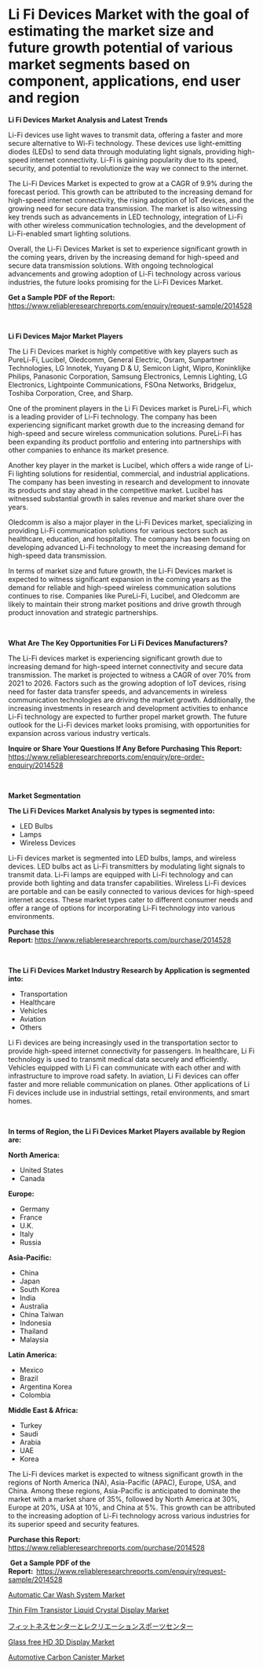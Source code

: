 <p><h1>Li Fi Devices Market with the goal of estimating the market size and future growth potential of various market segments based on component, applications, end user and region</h1></p><p><strong>Li Fi Devices Market Analysis and Latest Trends</strong></p>
<p><p>Li-Fi devices use light waves to transmit data, offering a faster and more secure alternative to Wi-Fi technology. These devices use light-emitting diodes (LEDs) to send data through modulating light signals, providing high-speed internet connectivity. Li-Fi is gaining popularity due to its speed, security, and potential to revolutionize the way we connect to the internet.</p><p>The Li-Fi Devices Market is expected to grow at a CAGR of 9.9% during the forecast period. This growth can be attributed to the increasing demand for high-speed internet connectivity, the rising adoption of IoT devices, and the growing need for secure data transmission. The market is also witnessing key trends such as advancements in LED technology, integration of Li-Fi with other wireless communication technologies, and the development of Li-Fi-enabled smart lighting solutions.</p><p>Overall, the Li-Fi Devices Market is set to experience significant growth in the coming years, driven by the increasing demand for high-speed and secure data transmission solutions. With ongoing technological advancements and growing adoption of Li-Fi technology across various industries, the future looks promising for the Li-Fi Devices Market.</p></p>
<p><strong>Get a Sample PDF of the Report:&nbsp;</strong> <a href="https://www.reliableresearchreports.com/enquiry/request-sample/2014528">https://www.reliableresearchreports.com/enquiry/request-sample/2014528</a></p>
<p>&nbsp;</p>
<p><strong>Li Fi Devices Major Market Players</strong></p>
<p><p>The Li Fi Devices market is highly competitive with key players such as PureLi-Fi, Lucibel, Oledcomm, General Electric, Osram, Sunpartner Technologies, LG Innotek, Yuyang D & U, Semicon Light, Wipro, Koninklijke Philips, Panasonic Corporation, Samsung Electronics, Lemnis Lighting, LG Electronics, Lightpointe Communications, FSOna Networks, Bridgelux, Toshiba Corporation, Cree, and Sharp.</p><p>One of the prominent players in the Li Fi Devices market is PureLi-Fi, which is a leading provider of Li-Fi technology. The company has been experiencing significant market growth due to the increasing demand for high-speed and secure wireless communication solutions. PureLi-Fi has been expanding its product portfolio and entering into partnerships with other companies to enhance its market presence.</p><p>Another key player in the market is Lucibel, which offers a wide range of Li-Fi lighting solutions for residential, commercial, and industrial applications. The company has been investing in research and development to innovate its products and stay ahead in the competitive market. Lucibel has witnessed substantial growth in sales revenue and market share over the years.</p><p>Oledcomm is also a major player in the Li-Fi Devices market, specializing in providing Li-Fi communication solutions for various sectors such as healthcare, education, and hospitality. The company has been focusing on developing advanced Li-Fi technology to meet the increasing demand for high-speed data transmission.</p><p>In terms of market size and future growth, the Li-Fi Devices market is expected to witness significant expansion in the coming years as the demand for reliable and high-speed wireless communication solutions continues to rise. Companies like PureLi-Fi, Lucibel, and Oledcomm are likely to maintain their strong market positions and drive growth through product innovation and strategic partnerships.</p></p>
<p>&nbsp;</p>
<p><strong>What Are The Key Opportunities For Li Fi Devices Manufacturers?</strong></p>
<p><p>The Li-Fi devices market is experiencing significant growth due to increasing demand for high-speed internet connectivity and secure data transmission. The market is projected to witness a CAGR of over 70% from 2021 to 2026. Factors such as the growing adoption of IoT devices, rising need for faster data transfer speeds, and advancements in wireless communication technologies are driving the market growth. Additionally, the increasing investments in research and development activities to enhance Li-Fi technology are expected to further propel market growth. The future outlook for the Li-Fi devices market looks promising, with opportunities for expansion across various industry verticals.</p></p>
<p><strong>Inquire or Share Your Questions If Any Before Purchasing This Report:</strong> <a href="https://www.reliableresearchreports.com/enquiry/pre-order-enquiry/2014528">https://www.reliableresearchreports.com/enquiry/pre-order-enquiry/2014528</a></p>
<p>&nbsp;</p>
<p><strong>Market Segmentation</strong></p>
<p><strong>The Li Fi Devices Market Analysis by types is segmented into:</strong></p>
<p><ul><li>LED Bulbs</li><li>Lamps</li><li>Wireless Devices</li></ul></p>
<p><p>Li-Fi devices market is segmented into LED bulbs, lamps, and wireless devices. LED bulbs act as Li-Fi transmitters by modulating light signals to transmit data. Li-Fi lamps are equipped with Li-Fi technology and can provide both lighting and data transfer capabilities. Wireless Li-Fi devices are portable and can be easily connected to various devices for high-speed internet access. These market types cater to different consumer needs and offer a range of options for incorporating Li-Fi technology into various environments.</p></p>
<p><strong>Purchase this Report:&nbsp;</strong><a href="https://www.reliableresearchreports.com/purchase/2014528">https://www.reliableresearchreports.com/purchase/2014528</a></p>
<p>&nbsp;</p>
<p><strong>The Li Fi Devices Market Industry Research by Application is segmented into:</strong></p>
<p><ul><li>Transportation</li><li>Healthcare</li><li>Vehicles</li><li>Aviation</li><li>Others</li></ul></p>
<p><p>Li Fi devices are being increasingly used in the transportation sector to provide high-speed internet connectivity for passengers. In healthcare, Li Fi technology is used to transmit medical data securely and efficiently. Vehicles equipped with Li Fi can communicate with each other and with infrastructure to improve road safety. In aviation, Li Fi devices can offer faster and more reliable communication on planes. Other applications of Li Fi devices include use in industrial settings, retail environments, and smart homes.</p></p>
<p>&nbsp;</p>
<p><strong>In terms of Region, the Li Fi Devices Market Players available by Region are:</strong></p>
<p>
    <p> <strong> North America: </strong>
        <ul>
            <li>United States</li>
            <li>Canada</li>
        </ul>
        </p> 
    <p> <strong> Europe: </strong>
        <ul>
            <li>Germany</li>
            <li>France</li>
            <li>U.K.</li>
            <li>Italy</li>
            <li>Russia</li>
        </ul>
        </p> 
    <p> <strong> Asia-Pacific: </strong>
        <ul>
            <li>China</li>
            <li>Japan</li>
            <li>South Korea</li>
            <li>India</li>
            <li>Australia</li>
            <li>China Taiwan</li>
            <li>Indonesia</li>
            <li>Thailand</li>
            <li>Malaysia</li>
        </ul>
        </p> 
    <p> <strong> Latin America: </strong>
        <ul>
            <li>Mexico</li>
            <li>Brazil</li>
            <li>Argentina Korea</li>
            <li>Colombia</li>
        </ul>
        </p> 
    <p> <strong> Middle East & Africa: </strong>
        <ul>
            <li>Turkey</li>
            <li>Saudi</li>
            <li>Arabia</li>
            <li>UAE</li>
            <li>Korea</li>
        </ul>
    </p>
    </p>
<p><p>The Li-Fi devices market is expected to witness significant growth in the regions of North America (NA), Asia-Pacific (APAC), Europe, USA, and China. Among these regions, Asia-Pacific is anticipated to dominate the market with a market share of 35%, followed by North America at 30%, Europe at 20%, USA at 10%, and China at 5%. This growth can be attributed to the increasing adoption of Li-Fi technology across various industries for its superior speed and security features.</p></p>
<p><strong>Purchase this Report: </strong><a href="https://www.reliableresearchreports.com/purchase/2014528">https://www.reliableresearchreports.com/purchase/2014528</a></p>
<p>&nbsp;<strong>Get a Sample PDF of the Report:&nbsp;&nbsp;</strong><a href="https://www.reliableresearchreports.com/enquiry/request-sample/2014528">https://www.reliableresearchreports.com/enquiry/request-sample/2014528</a></p>
<p><strong></strong></p>
<p><p><a href="https://issuu.com/reportprime-2/docs/automatic-car-wash-system-market-size-2030.pptx">Automatic Car Wash System Market</a></p><p><a href="https://github.com/dimitrishawkinswaynenp91rgz/Market-Research-Report-List-2/blob/main/thin-film-transistor-liquid-crystal-display-market.md">Thin Film Transistor Liquid Crystal Display Market</a></p><p><a href="https://github.com/avbqbctihcbe2/Market-Research-Report-List-1/blob/main/638589911024.md">フィットネスセンターとレクリエーションスポーツセンター</a></p><p><a href="https://github.com/changoleonlaverguenzanoexiste/Market-Research-Report-List-2/blob/main/glass-free-hd-3d-display-market.md">Glass free HD 3D Display Market</a></p><p><a href="https://issuu.com/reportprime-2/docs/automotive-carbon-canister-market-size-2030.pptx">Automotive Carbon Canister Market</a></p></p>